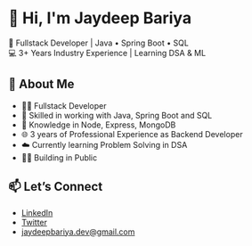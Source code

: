 # 👋 Hi, I'm Jaydeep Bariya

🎯 Fullstack Developer | Java • Spring Boot • SQL  
💻 3+ Years Industry Experience | Learning DSA & ML

## 🌱 About Me

- 🧑‍💻 Fullstack Developer  
- 🔧 Skilled in working with Java, Spring Boot and SQL
- 🔧 Knowledge in Node, Express, MongoDB
- 🌐 3 years of Professional Experience as Backend Developer
- ☁️ Currently learning Problem Solving in DSA
- 🧑‍💻 Building in Public


## 📫 Let’s Connect

- [LinkedIn](https://linkedin.com/in/jaydeepbariya)  
- [Twitter](https://twitter.com/jbariya_dev)  
- jaydeepbariya.dev@gmail.com

